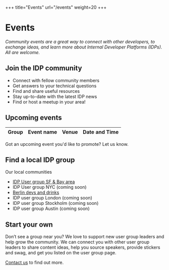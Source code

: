 +++
title="Events"
url="/events"
weight=20
+++

# Events

_Community events are a great way to connect with other developers, to exchange ideas, and learn more about Internal Developer Platforms (IDPs). All are welcome._

## Join the IDP community 

- Connect with fellow community members
- Get answers to your technical questions
- Find and share useful resources
- Stay up-to-date with the latest IDP news
- Find or host a meetup in your area!

## Upcoming events

Group | Event name | Venue | Date and Time
--- | --- | --- | ---

Got an upcoming event you'd like to promote? Let us know.

## Find a local IDP group

Our local communities

- [IDP User group SF & Bay area ](https://www.meetup.com/en-AU/internal-developer-platforms-meetup-sf-bay-area/)
- IDP User group NYC (coming soon)
- [Berlin devs and drinks ](https://www.meetup.com/en-AU/Berlin-Devs-Drinks)
- IDP user group London (coming soon)
- IDP user group Stockholm (coming soon)
- IDP user group Austin (coming soon)

## Start your own

Don’t see a group near you? We love to support new user group leaders and help grow the community. We can connect you with other user group leaders to share content ideas, help you source speakers, provide stickers and swag, and get you listed on the user group page.

[Contact us](mailto:info@internaldeveloperplatform.org) to find out more.
